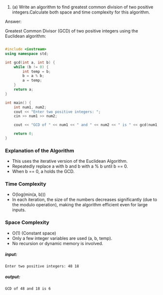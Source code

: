 1. (a) Write an algorithm to find greatest common division of two positive integers.Calculate both space and time complexity for this algorithm. 

Answer:

Greatest Common Divisor (GCD) of two positive integers using the Euclidean algorithm:

```cpp

#include <iostream>
using namespace std;

int gcd(int a, int b) {
    while (b != 0) {
        int temp = b;
        b = a % b;
        a = temp;
    }
    return a;
}

int main() {
    int num1, num2;
    cout << "Enter two positive integers: ";
    cin >> num1 >> num2;

    cout << "GCD of " << num1 << " and " << num2 << " is " << gcd(num1, num2) << endl;

    return 0;
}

```

### Explanation of the Algorithm
- This uses the iterative version of the Euclidean Algorithm.
- Repeatedly replace a with b and b with a % b until b == 0.
- When b == 0, a holds the GCD.

### Time Complexity
- O(log(min(a, b)))
- In each iteration, the size of the numbers decreases significantly (due to the modulo operation), making the algorithm efficient even for large inputs.

### Space Complexity
- O(1) (Constant space)
- Only a few integer variables are used (a, b, temp).
- No recursion or dynamic memory is involved.

##### input:
```
Enter two positive integers: 48 18
```

##### output:
```
GCD of 48 and 18 is 6
```
